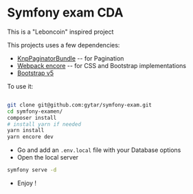 # Symfony exam CDA
This is a "Leboncoin" inspired project

This projects uses a few dependencies: 

-  [KnpPaginatorBundle](https://github.com/KnpLabs/KnpPaginatorBundle) -- for Pagination
-  [Webpack encore](https://symfony.com/doc/current/frontend.html#webpack-encore) -- for CSS and Bootstrap implementations
-  [Bootstrap v5](https://getbootstrap.com/docs/5.0/getting-started/introduction/)


To use it: 

```bash

git clone git@github.com:gytar/symfony-exam.git
cd symfony-examen/
composer install
# install yarn if needed
yarn install
yarn encore dev
```
- Go and add an `.env.local` file with your Database options
- Open the local server
```bash
symfony serve -d
```
- Enjoy ! 
